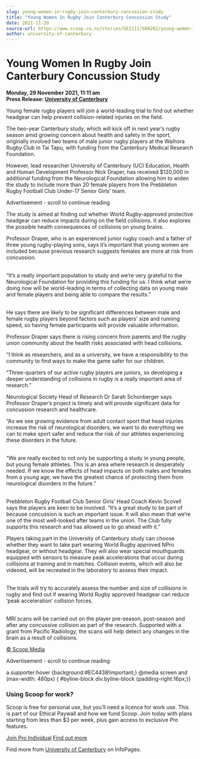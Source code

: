 ```yaml
---
slug: young-women-in-rugby-join-canterbury-concussion-study
title: "Young Women In Rugby Join Canterbury Concussion Study"
date: 2021-11-29
source-url: https://www.scoop.co.nz/stories/GE2111/S00202/young-women-in-rugby-join-canterbury-concussion-study.htm
author: university-of-canterbury
---
```

Young Women In Rugby Join Canterbury Concussion Study
=====================================================

**Monday, 29 November 2021, 11:11 am**  
**Press Release: [University of Canterbury](https://info.scoop.co.nz/University_of_Canterbury)**

Young female rugby players will join a world-leading trial to find out whether headgear can help prevent collision-related injuries on the field.

The two-year Canterbury study, which will kick off in next year’s rugby season amid growing concern about health and safety in the sport, originally involved two teams of male junior rugby players at the Waihora Rugby Club in Tai Tapu, with funding from the Canterbury Medical Research Foundation.

  
However, lead researcher University of Canterbury (UC) Education, Health and Human Development Professor Nick Draper, has received $120,000 in additional funding from the Neurological Foundation allowing him to widen the study to include more than 20 female players from the Prebbleton Rugby Football Club Under-17 Senior Girls’ team.

Advertisement - scroll to continue reading





The study is aimed at finding out whether World Rugby-approved protective headgear can reduce impacts during on the field collisions. It also explores the possible health consequences of collisions on young brains.

Professor Draper, who is an experienced junior rugby coach and a father of three young rugby-playing sons, says it’s important that young women are included because previous research suggests females are more at risk from concussion.  
 

“It’s a really important population to study and we’re very grateful to the Neurological Foundation for providing this funding for us. I think what we’re doing now will be world-leading in terms of collecting data on young male and female players and being able to compare the results.”  
 

He says there are likely to be significant differences between male and female rugby players beyond factors such as players’ size and running speed, so having female participants will provide valuable information.

  
Professor Draper says there is rising concern from parents and the rugby union community about the health risks associated with head collisions.

  
“I think as researchers, and as a university, we have a responsibility to the community to find ways to make the game safer for our children.

“Three-quarters of our active rugby players are juniors, so developing a deeper understanding of collisions in rugby is a really important area of research.”

Neurological Society Head of Research Dr Sarah Schonberger says Professor Draper’s project is timely and will provide significant data for concussion research and healthcare.

“As we see growing evidence from adult contact sport that head injuries increase the risk of neurological disorders, we want to do everything we can to make sport safer and reduce the risk of our athletes experiencing these disorders in the future.  
 

“We are really excited to not only be supporting a study in young people, but young female athletes. This is an area where research is desperately needed. If we know the effects of head impacts on both males and females from a young age, we have the greatest chance of protecting them from neurological disorders in the future.”  
 

Prebbleton Rugby Football Club Senior Girls’ Head Coach Kevin Scovell says the players are keen to be involved. “It’s a great study to be part of because concussion is such an important issue. It will also mean that we’re one of the most well-looked after teams in the union. The Club fully supports this research and has allowed us to go ahead with it.”

Players taking part in the University of Canterbury study can choose whether they want to take part wearing World Rugby approved NPro headgear, or without headgear. They will also wear special mouthguards equipped with sensors to measure peak accelerations that occur during collisions at training and in matches. Collision events, which will also be videoed, will be recreated in the laboratory to assess their impact.  
 

The trials will try to accurately assess the number and size of collisions in rugby and find out if wearing World Rugby approved headgear can reduce ‘peak acceleration’ collision forces.  
 

MRI scans will be carried out on the player pre-season, post-season and after any concussive collision as part of the research. Supported with a grant from Pacific Radiology, the scans will help detect any changes in the brain as a result of collisions.

[© Scoop Media](http://www.scoop.co.nz/about/terms.html)  

Advertisement - scroll to continue reading



a.supporter:hover {background:#EC4438!important;} @media screen and (max-width: 480px) { #byline-block div.byline-block {padding-right:16px;}}

### Using Scoop for work?

Scoop is free for personal use, but you’ll need a licence for work use. This is part of our Ethical Paywall and how we fund Scoop. Join today with plans starting from less than $3 per week, plus gain access to exclusive _Pro_ features.  
  
[Join Pro Individual](https://pro.scoop.co.nz/Individual/?from=ProIn24) [Find out more](https://pro.scoop.co.nz/using-scoop-for-work/?from=ProIn24)

Find more from [University of Canterbury](https://info.scoop.co.nz/University_of_Canterbury) on InfoPages.